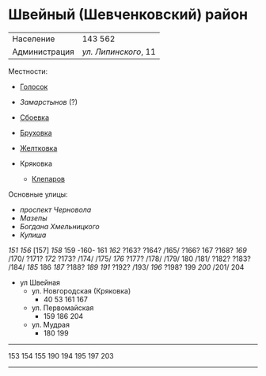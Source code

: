 # Швейный (Шевченковский) район

|               |                       |
|---------------|-----------------------|
|Население      |143 562                |
|Администрация  |*ул. Липинского*, 11   |

Местности:

* [Голосок](./Голосок.md)

* *Замарстынов* (?)

* [Сбоевка](./Сбоевка.md)
* [Бруховка](./Бруховка.md)
* [Желтковка](./Желтковка.md)
* Кряковка
  * [Клепаров](./Клепаров.md)

Основные улицы:

* *проспект Черновола*
* *Мазепы*
* *Богдана Хмельницкого*
* *Кулиша*

*151* *156* [157] *158*  159  -160-
 161  *162* ?163? ?164? /165/ ?166?  167  ?168? *169* /170/
?171? *172* ?173? /174/ /175/ *176* ?177? /178/ /179/  180
/181/ ?182? ?183? /184/ *185*  186  *187* ?188? *189*
*191* ?192? /193/ *196* ?198?  199  *200*
/201/ 204

* ул Швейная
  * ул. Новгородская (Кряковка)
    * 40  53  161 167
  * ул. Первомайская
    * 159 186 204
  * ул. Мудрая
    * 180 199

---

153 154 155
190
194 195 197
203

----


